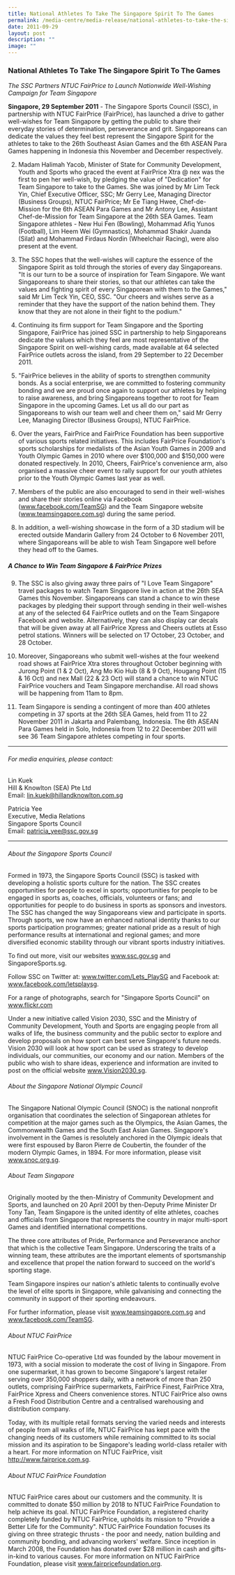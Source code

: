 ```yaml
---
title: National Athletes To Take The Singapore Spirit To The Games
permalink: /media-centre/media-release/national-athletes-to-take-the-singapore-spirit-to-the-games/
date: 2011-09-29
layout: post
description: ""
image: ""
---
```

### **National Athletes To Take The Singapore Spirit To The Games**

_The SSC Partners NTUC FairPrice to Launch Nationwide Well-Wishing Campaign for Team Singapore_

**Singapore, 29 September 2011** - The Singapore Sports Council (SSC), in partnership with NTUC FairPrice (FairPrice), has launched a drive to gather well-wishes for Team Singapore by getting the public to share their everyday stories of determination, perseverance and grit. Singaporeans can dedicate the values they feel best represent the Singapore Spirit for the athletes to take to the 26th Southeast Asian Games and the 6th ASEAN Para Games happening in Indonesia this November and December respectively.

2. Madam Halimah Yacob, Minister of State for Community Development, Youth and Sports who graced the event at FairPrice Xtra @ nex was the first to pen her well-wish, by pledging the value of "Dedication" for Team Singapore to take to the Games. She was joined by Mr Lim Teck Yin, Chief Executive Officer, SSC; Mr Gerry Lee, Managing Director (Business Groups), NTUC FairPrice; Mr Ee Tiang Hwee, Chef-de-Mission for the 6th ASEAN Para Games and Mr Antony Lee, Assistant Chef-de-Mission for Team Singapore at the 26th SEA Games. Team Singapore athletes - New Hui Fen (Bowling), Mohammad Afiq Yunos (Football), Lim Heem Wei (Gymnastics), Mohammad Shakir Juanda (Silat) and Mohammad Firdaus Nordin (Wheelchair Racing), were also present at the event.

3. The SSC hopes that the well-wishes will capture the essence of the Singapore Spirit as told through the stories of every day Singaporeans. "It is our turn to be a source of inspiration for Team Singapore. We want Singaporeans to share their stories, so that our athletes can take the values and fighting spirit of every Singaporean with them to the Games," said Mr Lim Teck Yin, CEO, SSC. "Our cheers and wishes serve as a reminder that they have the support of the nation behind them. They know that they are not alone in their fight to the podium."

4. Continuing its firm support for Team Singapore and the Sporting Singapore, FairPrice has joined SSC in partnership to help Singaporeans dedicate the values which they feel are most representative of the Singapore Spirit on well-wishing cards, made available at 64 selected FairPrice outlets across the island, from 29 September to 22 December 2011.

5.  "FairPrice believes in the ability of sports to strengthen community bonds. As a social enterprise, we are committed to fostering community bonding and we are proud once again to support our athletes by helping to raise awareness, and bring Singaporeans together to root for Team Singapore in the upcoming Games. Let us all do our part as Singaporeans to wish our team well and cheer them on," said Mr Gerry Lee, Managing Director (Business Groups), NTUC FairPrice.

6. Over the years, FairPrice and FairPrice Foundation has been supportive of various sports related initiatives. This includes FairPrice Foundation's sports scholarships for medalists of the Asian Youth Games in 2009 and Youth Olympic Games in 2010 where over $100,000 and $150,000 were donated respectively. In 2010, Cheers, FairPrice's convenience arm, also organised a massive cheer event to rally support for our youth athletes prior to the Youth Olympic Games last year as well.

7. Members of the public are also encouraged to send in their well-wishes and share their stories online via Facebook (www.facebook.com/TeamSG) and the Team Singapore website (www.teamsingapore.com.sg) during the same period.

8. In addition, a well-wishing showcase in the form of a 3D stadium will be erected outside Mandarin Gallery from 24 October to 6 November 2011, where Singaporeans will be able to wish Team Singapore well before they head off to the Games.

##### **A Chance to Win Team Singapore & FairPrice Prizes**

9. The SSC is also giving away three pairs of "I Love Team Singapore" travel packages to watch Team Singapore live in action at the 26th SEA Games this November. Singaporeans can stand a chance to win these packages by pledging their support through sending in their well-wishes at any of the selected 64 FairPrice outlets and on the Team Singapore Facebook and website. Alternatively, they can also display car decals that will be given away at all FairPrice Xpress and Cheers outlets at Esso petrol stations. Winners will be selected on 17 October, 23 October, and 28 October.

10. Moreover, Singaporeans who submit well-wishes at the four weekend road shows at FairPrice Xtra stores throughout October beginning with Jurong Point (1 & 2 Oct), Ang Mo Kio Hub (8 & 9 Oct), Hougang Point (15 & 16 Oct) and nex Mall (22 & 23 Oct) will stand a chance to win NTUC FairPrice vouchers and Team Singapore merchandise. All road shows will be happening from 11am to 8pm.

11. Team Singapore is sending a contingent of more than 400 athletes competing in 37 sports at the 26th SEA Games, held from 11 to 22 November 2011 in Jakarta and Palembang, Indonesia. The 6th ASEAN Para Games held in Solo, Indonesia from 12 to 22 December 2011 will see 36 Team Singapore athletes competing in four sports.
 
---

###### For media enquiries, please contact:

Lin Kuek<br>
Hill & Knowlton (SEA) Pte Ltd<br>
Email: lin.kuek@hillandknowlton.com.sg

Patricia Yee<br>
Executive, Media Relations<br>
Singapore Sports Council<br>
Email: patricia_yee@ssc.gov.sg

---

###### About the Singapore Sports Council
Formed in 1973, the Singapore Sports Council (SSC) is tasked with developing a holistic sports culture for the nation. The SSC creates opportunities for people to excel in sports; opportunities for people to be engaged in sports as, coaches, officials, volunteers or fans; and opportunities for people to do business in sports as sponsors and investors. The SSC has changed the way Singaporeans view and participate in sports. Through sports, we now have an enhanced national identity thanks to our sports participation programmes; greater national pride as a result of high performance results at international and regional games; and more diversified economic stability through our vibrant sports industry initiatives.

To find out more, visit our websites www.ssc.gov.sg and SingaporeSports.sg.

Follow SSC on Twitter at: www.twitter.com/Lets_PlaySG and Facebook at: www.facebook.com/letsplaysg.

For a range of photographs, search for "Singapore Sports Council" on www.flickr.com

Under a new initiative called Vision 2030, SSC and the Ministry of Community Development, Youth and Sports are engaging people from all walks of life, the business community and the public sector to explore and develop proposals on how sport can best serve Singapore's future needs. Vision 2030 will look at how sport can be used as strategy to develop individuals, our communities, our economy and our nation. Members of the public who wish to share ideas, experience and information are invited to post on the official website www.Vision2030.sg.

###### About the Singapore National Olympic Council
The Singapore National Olympic Council (SNOC) is the national nonprofit organisation that coordinates the selection of Singaporean athletes for competition at the major games such as the Olympics, the Asian Games, the Commonwealth Games and the South East Asian Games. Singapore's involvement in the Games is resolutely anchored in the Olympic ideals that were first espoused by Baron Pierre de Coubertin, the founder of the modern Olympic Games, in 1894. For more information, please visit www.snoc.org.sg.

###### About Team Singapore
Originally mooted by the then-Ministry of Community Development and Sports, and launched on 20 April 2001 by then-Deputy Prime Minister Dr Tony Tan, Team Singapore is the united identity of elite athletes, coaches and officials from Singapore that represents the country in major multi-sport Games and identified international competitions.

The three core attributes of Pride, Performance and Perseverance anchor that which is the collective Team Singapore. Underscoring the traits of a winning team, these attributes are the important elements of sportsmanship and excellence that propel the nation forward to succeed on the world's sporting stage.

Team Singapore inspires our nation's athletic talents to continually evolve the level of elite sports in Singapore, while galvanising and connecting the community in support of their sporting endeavours.

For further information, please visit www.teamsingapore.com.sg and www.facebook.com/TeamSG.

###### About NTUC FairPrice
NTUC FairPrice Co-operative Ltd was founded by the labour movement in 1973, with a social mission to moderate the cost of living in Singapore. From one supermarket, it has grown to become Singapore's largest retailer serving over 350,000 shoppers daily, with a network of more than 250 outlets, comprising FairPrice supermarkets, FairPrice Finest, FairPrice Xtra, FairPrice Xpress and Cheers convenience stores. NTUC FairPrice also owns a Fresh Food Distribution Centre and a centralised warehousing and distribution company.

Today, with its multiple retail formats serving the varied needs and interests of people from all walks of life, NTUC FairPrice has kept pace with the changing needs of its customers while remaining committed to its social mission and its aspiration to be Singapore's leading world-class retailer with a heart. For more information on NTUC FairPrice, visit http://www.fairprice.com.sg.

###### About NTUC FairPrice Foundation
NTUC FairPrice cares about our customers and the community. It is committed to donate $50 million by 2018 to NTUC FairPrice Foundation to help achieve its goal. NTUC FairPrice Foundation, a registered charity completely funded by NTUC FairPrice, upholds its mission to "Provide a Better Life for the Community". NTUC FairPrice Foundation focuses its giving on three strategic thrusts - the poor and needy, nation building and community bonding, and advancing workers' welfare. Since inception in March 2008, the Foundation has donated over $28 million in cash and gifts-in-kind to various causes. For more information on NTUC FairPrice Foundation, please visit www.fairpricefoundation.org.